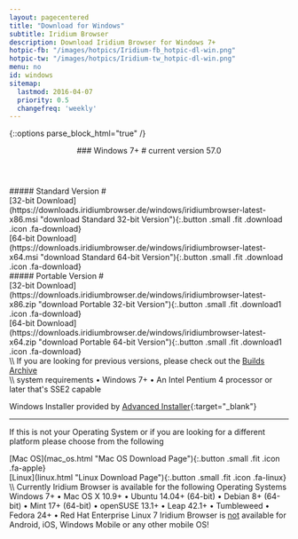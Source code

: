 ```yaml
---
layout: pagecentered
title: "Download for Windows"
subtitle: Iridium Browser
description: Download Iridium Browser for Windows 7+
hotpic-fb: "/images/hotpics/Iridium-fb_hotpic-dl-win.png"
hotpic-tw: "/images/hotpics/Iridium-tw_hotpic-dl-win.png"
menu: no
id: windows
sitemap:
  lastmod: 2016-04-07
  priority: 0.5
  changefreq: 'weekly'
---
```


{::options parse_block_html="true" /}
<div class="icon dl fa-windows"></div>
<header>
### Windows 7+ #
current version 57.0
</header>

<div class="container 50%">
##### Standard Version #
<div class="row">
<div class="6u 12u$(small) align-center">[32-bit Download](https://downloads.iridiumbrowser.de/windows/iridiumbrowser-latest-x86.msi "download Standard 32-bit Version"){:.button .small .fit .download .icon .fa-download}
</div>
<div class="6u 12u$(small) align-center">
[64-bit Download](https://downloads.iridiumbrowser.de/windows/iridiumbrowser-latest-x64.msi "download Standard 64-bit Version"){:.button .small .fit .download .icon .fa-download}
</div>
</div>
##### Portable Version #
<div class="row">
<div class="6u 12u$(small) align-center">
[32-bit Download](https://downloads.iridiumbrowser.de/windows/iridiumbrowser-latest-x86.zip "download Portable 32-bit Version"){:.button .small .fit .download1 .icon .fa-download}
</div>
<div class="6u 12u$(small) align-center">
[64-bit Download](https://downloads.iridiumbrowser.de/windows/iridiumbrowser-latest-x64.zip "download Portable 64-bit Version"){:.button .small .fit .download1 .icon .fa-download}
</div>
</div></div>
\\
If you are looking for previous versions, please check out the <a href="https://downloads.iridiumbrowser.de/windows/" target="_blank">Builds Archive</a><br/>
\\
system requirements   
&#8226; Windows 7+   
&#8226; An Intel Pentium 4 processor or later that's SSE2 capable
     
Windows Installer provided by [Advanced Installer](http://www.advancedinstaller.com/ "Advanced Installer"){:target="_blank"}
	 
---

If this is not your Operating System or if you are looking for a different platform please choose from the following	  
<div class="container 50%">
<div class="row">
<div class="6u 12u$(small)">
[Mac OS](mac_os.html "Mac OS Download Page"){:.button .small .fit .icon .fa-apple}
</div>
<div class="6u 12u$(small)">
[Linux](linux.html "Linux Download Page"){:.button .small .fit .icon .fa-linux}
</div>
</div></div>
\\
Currently Iridium Browser is available for the following Operating Systems     
<span class="os-text">
Windows 7+ &#8226; 
 Mac OS X 10.9+ &#8226; 
 Ubuntu 14.04+ (64-bit) &#8226; 
 Debian 8+ (64-bit) &#8226; 
 Mint 17+ (64-bit) &#8226;
 openSUSE 13.1+ &#8226; Leap 42.1+ &#8226; Tumbleweed
 &#8226; Fedora 24+ &#8226; Red Hat Enterprise Linux 7</span>      
<span class="fa fa-warning"></span> Iridium Browser is <u>not</u> available for Android, iOS, Windows Mobile or any other mobile OS!
